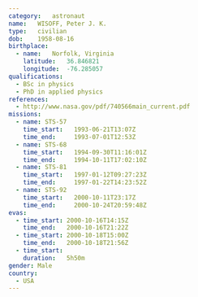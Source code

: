 ```yaml
---
category:	astronaut
name:	WISOFF, Peter J. K.
type:	civilian
dob:	1958-08-16
birthplace:
  - name:	Norfolk, Virginia
    latitude:	36.846821
    longitude:	-76.285057
qualifications:
  - BSc in physics
  - PhD in applied physics
references:
  - http://www.nasa.gov/pdf/740566main_current.pdf
missions:
  - name: STS-57
    time_start:   1993-06-21T13:07Z
    time_end:     1993-07-01T12:53Z
  - name: STS-68
    time_start:   1994-09-30T11:16:01Z
    time_end:     1994-10-11T17:02:10Z
  - name: STS-81
    time_start:   1997-01-12T09:27:23Z
    time_end:     1997-01-22T14:23:52Z
  - name: STS-92
    time_start:   2000-10-11T23:17Z
    time_end:     2000-10-24T20:59:48Z
evas:
  - time_start: 2000-10-16T14:15Z
    time_end:   2000-10-16T21:22Z
  - time_start: 2000-10-18T15:00Z
    time_end:   2000-10-18T21:56Z
  - time_start: 
    duration:   5h50m
gender:	Male
country:
  - USA
---
```

